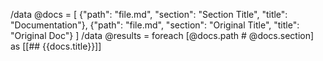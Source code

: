 /data @docs = [
  {"path": "file.md", "section": "Section Title", "title": "Documentation"},
  {"path": "file.md", "section": "Original Title", "title": "Original Doc"}
]
/data @results = foreach [@docs.path # @docs.section] as [[## {{docs.title}}]]